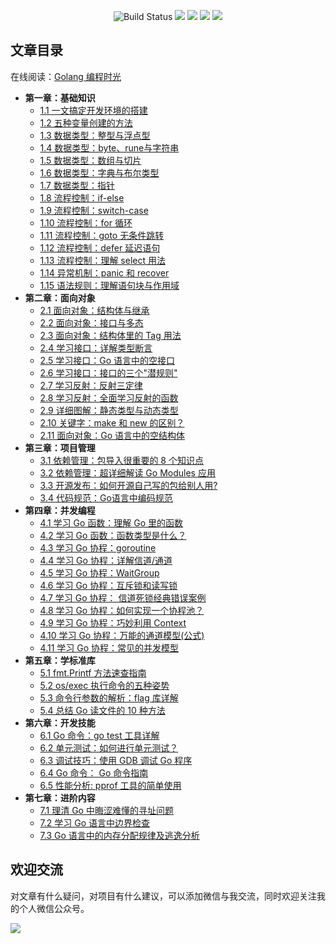 

<p align="center">
    <img src='https://img.shields.io/badge/language-Golang-blue.svg' alt="Build Status">
    <img src='https://img.shields.io/badge/framwork-Sphinx-green.svg'>
  	<a href='https://www.zhihu.com/people/wongbingming'><img src='https://img.shields.io/badge/dynamic/json?color=0084ff&logo=zhihu&label=%E7%8E%8B%E7%82%B3%E6%98%8E&query=%24.data.totalSubs&url=https%3A%2F%2Fapi.spencerwoo.com%2Fsubstats%2F%3Fsource%3Dzhihu%26queryKey%3Dwongbingming'></a>
    <a href='https://juejin.im/user/5b08d982f265da0db3502c55'><img src='https://img.shields.io/badge/掘金-2481-blue'></a>
    <a href='http://image.iswbm.com/20200607114246.png'><img src='http://img.shields.io/badge/%E5%85%AC%E4%BC%97%E5%8F%B7-30k+-brightgreen'></a>
</p>


## 文章目录

在线阅读：[Golang 编程时光](https://golang.iswbm.com/)
- **第一章：基础知识**
   * [1.1 一文搞定开发环境的搭建](https://golang.iswbm.com/c01/c01_01.html)
   * [1.2 五种变量创建的方法](https://golang.iswbm.com/c01/c01_02.html)
   * [1.3 数据类型：整型与浮点型](https://golang.iswbm.com/c01/c01_03.html)
   * [1.4 数据类型：byte、rune与字符串](https://golang.iswbm.com/c01/c01_04.html)
   * [1.5 数据类型：数组与切片](https://golang.iswbm.com/c01/c01_05.html)
   * [1.6 数据类型：字典与布尔类型](https://golang.iswbm.com/c01/c01_06.html)
   * [1.7 数据类型：指针](https://golang.iswbm.com/c01/c01_07.html)
   * [1.8 流程控制：if-else](https://golang.iswbm.com/c01/c01_08.html)
   * [1.9 流程控制：switch-case](https://golang.iswbm.com/c01/c01_09.html)
   * [1.10 流程控制：for 循环](https://golang.iswbm.com/c01/c01_10.html)
   * [1.11 流程控制：goto 无条件跳转](https://golang.iswbm.com/c01/c01_11.html)
   * [1.12 流程控制：defer 延迟语句](https://golang.iswbm.com/c01/c01_12.html)
   * [1.13 流程控制：理解 select 用法](https://golang.iswbm.com/c01/c01_13.html)
   * [1.14 异常机制：panic 和 recover](https://golang.iswbm.com/c01/c01_14.html)
   * [1.15 语法规则：理解语句块与作用域](https://golang.iswbm.com/c01/c01_15.html)
- **第二章：面向对象**
   * [2.1 面向对象：结构体与继承](https://golang.iswbm.com/c02/c02_01.html)
   * [2.2 面向对象：接口与多态](https://golang.iswbm.com/c02/c02_02.html)
   * [2.3 面向对象：结构体里的 Tag 用法](https://golang.iswbm.com/c02/c02_03.html)
   * [2.4 学习接口：详解类型断言](https://golang.iswbm.com/c02/c02_04.html)
   * [2.5 学习接口：Go 语言中的空接口](https://golang.iswbm.com/c02/c02_05.html)
   * [2.6 学习接口：接口的三个"潜规则"](https://golang.iswbm.com/c02/c02_06.html)
   * [2.7 学习反射：反射三定律](https://golang.iswbm.com/c02/c02_07.html)
   * [2.8 学习反射：全面学习反射的函数](https://golang.iswbm.com/c02/c02_08.html)
   * [2.9 详细图解：静态类型与动态类型](https://golang.iswbm.com/c02/c02_09.html)
   * [2.10 关键字：make 和 new 的区别？](https://golang.iswbm.com/c02/c02_10.html)
   * [2.11 面向对象：Go 语言中的空结构体](https://golang.iswbm.com/c02/c02_11.html)
- **第三章：项目管理**
   * [3.1 依赖管理：包导入很重要的 8 个知识点](https://golang.iswbm.com/c03/c03_01.html)
   * [3.2 依赖管理：超详细解读 Go Modules 应用](https://golang.iswbm.com/c03/c03_02.html)
   * [3.3 开源发布：如何开源自己写的包给别人用?](https://golang.iswbm.com/c03/c03_03.html)
   * [3.4 代码规范：Go语言中编码规范](https://golang.iswbm.com/c03/c03_04.html)
- **第四章：并发编程**
   * [4.1 学习 Go 函数：理解 Go 里的函数](https://golang.iswbm.com/c04/c04_01.html)
   * [4.2 学习 Go 函数：函数类型是什么？](https://golang.iswbm.com/c04/c04_02.html)
   * [4.3 学习 Go 协程：goroutine](https://golang.iswbm.com/c04/c04_03.html)
   * [4.4 学习 Go 协程：详解信道/通道](https://golang.iswbm.com/c04/c04_04.html)
   * [4.5 学习 Go 协程：WaitGroup](https://golang.iswbm.com/c04/c04_05.html)
   * [4.6 学习 Go 协程：互斥锁和读写锁](https://golang.iswbm.com/c04/c04_06.html)
   * [4.7 学习 Go 协程： 信道死锁经典错误案例](https://golang.iswbm.com/c04/c04_07.html)
   * [4.8 学习 Go 协程：如何实现一个协程池？](https://golang.iswbm.com/c04/c04_08.html)
   * [4.9 学习 Go 协程：巧妙利用 Context](https://golang.iswbm.com/c04/c04_09.html)
   * [4.10 学习 Go 协程：万能的通道模型(公式)](https://golang.iswbm.com/c04/c04_10.html)
   * [4.11 学习 Go 协程：常见的并发模型](https://golang.iswbm.com/c04/c04_11.html)
- **第五章：学标准库**
   * [5.1 fmt.Printf 方法速查指南](https://golang.iswbm.com/c05/c05_01.html)
   * [5.2 os/exec 执行命令的五种姿势](https://golang.iswbm.com/c05/c05_02.html)
   * [5.3 命令行参数的解析：flag 库详解](https://golang.iswbm.com/c05/c05_03.html)
   * [5.4  总结 Go 读文件的 10 种方法](https://golang.iswbm.com/c05/c05_04.html)
- **第六章：开发技能**
   * [6.1 Go 命令：go test 工具详解](https://golang.iswbm.com/c06/c06_01.html)
   * [6.2 单元测试：如何进行单元测试？](https://golang.iswbm.com/c06/c06_02.html)
   * [6.3 调试技巧：使用 GDB 调试 Go 程序](https://golang.iswbm.com/c06/c06_03.html)
   * [6.4 Go 命令： Go 命令指南](https://golang.iswbm.com/c06/c06_04.html)
   * [6.5 性能分析: pprof 工具的简单使用](https://golang.iswbm.com/c06/c06_05.html)
- **第七章：进阶内容**
   * [7.1 理清 Go 中晦涩难懂的寻址问题](https://golang.iswbm.com/c07/c07_01.html)
   * [7.2  学习 Go 语言中边界检查](https://golang.iswbm.com/c07/c07_02.html)
   * [7.3 Go 语言中的内存分配规律及逃逸分析](https://golang.iswbm.com/c07/c07_03.html)

## 欢迎交流

对文章有什么疑问，对项目有什么建议，可以添加微信与我交流，同时欢迎关注我的个人微信公众号。

![](http://image.iswbm.com/image-20201117200633901.png)



